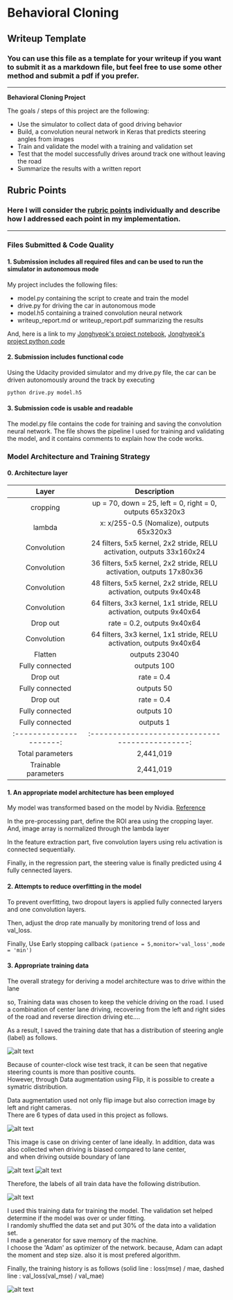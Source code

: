# **Behavioral Cloning** 

## Writeup Template

### You can use this file as a template for your writeup if you want to submit it as a markdown file, but feel free to use some other method and submit a pdf if you prefer.

---

**Behavioral Cloning Project**

The goals / steps of this project are the following:
* Use the simulator to collect data of good driving behavior
* Build, a convolution neural network in Keras that predicts steering angles from images
* Train and validate the model with a training and validation set
* Test that the model successfully drives around track one without leaving the road
* Summarize the results with a written report


[//]: # (Image References)

[image1]: ./output_fig/1.collected_data.jpg "1.collected_data"
[image2]: ./output_fig/2.Augmented_Image(Centering).jpg "Centering"
[image3]: ./output_fig/2.Augmented_Image(BiasedRecover).jpg "2.Augmented_Image(BiasedRecover)"
[image4]: ./output_fig/2.Augmented_Image(EdgeRecover).jpg "2.Augmented_Image(EdgeRecover)"
[image5]: ./output_fig/3.Augmented_data.jpg "3.Augmented_data"
[image6]: ./output_fig/4.Train_History.jpg "4.Train_History"

## Rubric Points
### Here I will consider the [rubric points](https://review.udacity.com/#!/rubrics/432/view) individually and describe how I addressed each point in my implementation.  

---
### Files Submitted & Code Quality

#### 1. Submission includes all required files and can be used to run the simulator in autonomous mode

My project includes the following files:
* model.py containing the script to create and train the model
* drive.py for driving the car in autonomous mode
* model.h5 containing a trained convolution neural network 
* writeup_report.md or writeup_report.pdf summarizing the results

And, here is a link to my [Jonghyeok's project notebook](https://github.com/JONGHYEOK667/Udacity_SelfDrivingCar_P4/blob/main/SDC_P4.ipynb), [Jonghyeok's project python code](https://github.com/JONGHYEOK667/Udacity_SelfDrivingCar_P4/blob/main/model.py)

#### 2. Submission includes functional code
Using the Udacity provided simulator and my drive.py file, the car can be driven autonomously around the track by executing 
```sh
python drive.py model.h5
```

#### 3. Submission code is usable and readable

The model.py file contains the code for training and saving the convolution neural network. The file shows the pipeline I used for training and validating the model, and it contains comments to explain how the code works.

### Model Architecture and Training Strategy  

#### 0. Architecture layer
| Layer         		|     Description	        					| 
|:---------------------:|:---------------------------------------------:| 
| cropping         		| up = 70, down = 25, left = 0, right = 0, outputs 65x320x3 							| 
| lambda     	| x: x/255-0.5 (Nomalize),  outputs 65x320x3 |
| Convolution 	      	| 24 filters, 5x5 kernel, 2x2 stride, RELU activation, outputs 33x160x24|
| Convolution      	| 36 filters, 5x5 kernel, 2x2 stride, RELU activation, outputs 17x80x36|
| Convolution	      	|48 filters, 5x5 kernel, 2x2 stride, RELU activation, outputs 9x40x48|
| Convolution      	| 64 filters, 3x3 kernel, 1x1 stride, RELU activation, outputs 9x40x64|
| Drop out      	| rate = 0.2,  outputs 9x40x64 				|
| Convolution      	| 64 filters, 3x3 kernel, 1x1 stride, RELU activation, outputs 9x40x64|
| Flatten    	| outputs 23040|
| Fully connected	      	| outputs 100 				|
| Drop out      	| rate = 0.4 				|
| Fully connected     	| outputs 50 				|
| Drop out		| rate = 0.4      									|
| Fully connected		| outputs 10      									|
| Fully connected		| outputs 1      									|
|:---------------------:|:---------------------------------------------:| 
|	Total parameters					|					2,441,019							|
|			Trainable parameters					|						2,441,019									|


#### 1. An appropriate model architecture has been employed

My model was transformed based on the model by Nvidia.  [Reference](http://images.nvidia.com/content/tegra/automotive/images/2016/solutions/pdf/end-to-end-dl-using-px.pdf)   

In the pre-processing part, define the ROI area using the cropping layer. And, image array is normalized through the lambda layer   

In the feature extraction part, five convolution layers using relu activation is connected sequentially.  

Finally, in the regression part, the steering value is finally predicted using 4 fully cennected layers.  

#### 2. Attempts to reduce overfitting in the model

To prevent overfitting, two dropout layers is applied fully connected laryers and one convolution layers.   

Then, adjust the drop rate manually by monitoring trend of loss and val_loss.
 
Finally, Use Early stopping callback `(patience = 5,monitor='val_loss',mode = 'min')` 

#### 3. Appropriate training data


The overall strategy for deriving a model architecture was to drive within the lane

so, Training data was chosen to keep the vehicle driving on the road. I used a combination of center lane driving, recovering from the left and right sides of the road and reverse direction driving etc....  

As a result, I saved the training date that has a distribution of steering angle (label) as follows.

![alt text][image1]

Because of counter-clock wise test track, it can be seen  that negative steering counts is more than positive counts.   
However, through Data augmentation using Flip, it is possible to create a symatric distribution.    


Data augmentation used not only flip image but also correction image by left and right cameras.  
There are 6 types of data used in this project as follows.

![alt text][image2] 



This image is case on driving center of lane ideally. 
In addition, data was also collected when driving is biased compared to lane center,   
and when driving outside boundary of lane

![alt text][image3]
![alt text][image4]


Therefore, the labels of all train data have the following distribution.


![alt text][image5]


I used this training data for training the model. The validation set helped determine if the model was over or under fitting.  
I randomly shuffled the data set and put 30% of the data into a validation set.   
I made a generator for save memory of the machine.  
I choose the 'Adam' as optimizer of the network. because, Adam can adapt the moment and step size. also it is most prefered algorithm.   


Finally, the training history is as follows (solid line : loss(mse) / mae,  dashed line : val_loss(val_mse) / val_mae)

![alt text][image6]

